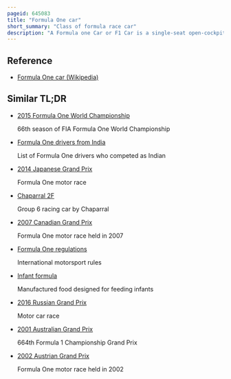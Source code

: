 ```yaml
---
pageid: 645083
title: "Formula One car"
short_summary: "Class of formula race car"
description: "A Formula one Car or F1 Car is a single-seat open-cockpit open-wheel Formula one Racing Car with substantial Front and rear Wings and an Engine positioned behind the Driver which is meant to be used in Competition at Formula one Racing Events. The Rules governing the Cars are unique to the Championship and specify that Cars must be built by the racing Teams themselves though Design and Production can be outsourced. Formula one Cars are the fastest Cars around a Race Track in the World owing to very high Cornering Speeds achieved through the Generation of large Amounts of aerodynamic Downforce. Due to the Amount of braking Force and the total cornering Envelope of a Formula one Vehicle Formula one Drivers experience frequent lateral G-Loadings of more than five G and Peak Cornering Forces of up to seven lateral G."
---
```


## Reference

- [Formula One car (Wikipedia)](https://en.wikipedia.org/?curid=645083)

## Similar TL;DR

- [2015 Formula One World Championship](/tldr/en/2015-formula-one-world-championship)

  66th season of FIA Formula One World Championship

- [Formula One drivers from India](/tldr/en/formula-one-drivers-from-india)

  List of Formula One drivers who competed as Indian

- [2014 Japanese Grand Prix](/tldr/en/2014-japanese-grand-prix)

  Formula One motor race

- [Chaparral 2F](/tldr/en/chaparral-2f)

  Group 6 racing car by Chaparral

- [2007 Canadian Grand Prix](/tldr/en/2007-canadian-grand-prix)

  Formula One motor race held in 2007

- [Formula One regulations](/tldr/en/formula-one-regulations)

  International motorsport rules

- [Infant formula](/tldr/en/infant-formula)

  Manufactured food designed for feeding infants

- [2016 Russian Grand Prix](/tldr/en/2016-russian-grand-prix)

  Motor car race

- [2001 Australian Grand Prix](/tldr/en/2001-australian-grand-prix)

  664th Formula 1 Championship Grand Prix

- [2002 Austrian Grand Prix](/tldr/en/2002-austrian-grand-prix)

  Formula One motor race held in 2002
